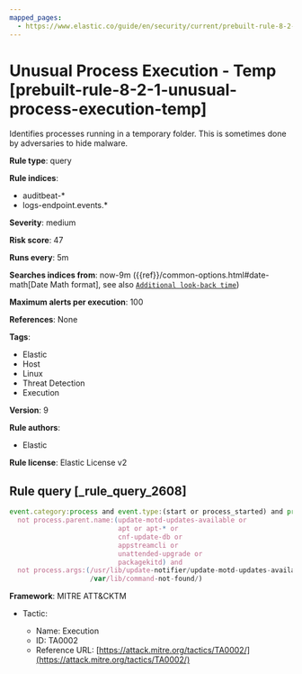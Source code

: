 ```yaml
---
mapped_pages:
  - https://www.elastic.co/guide/en/security/current/prebuilt-rule-8-2-1-unusual-process-execution-temp.html
---
```


# Unusual Process Execution - Temp [prebuilt-rule-8-2-1-unusual-process-execution-temp]

Identifies processes running in a temporary folder. This is sometimes done by adversaries to hide malware.

**Rule type**: query

**Rule indices**:

* auditbeat-*
* logs-endpoint.events.*

**Severity**: medium

**Risk score**: 47

**Runs every**: 5m

**Searches indices from**: now-9m ({{ref}}/common-options.html#date-math[Date Math format], see also [`Additional look-back time`](docs-content://solutions/security/detect-and-alert/create-detection-rule.md#rule-schedule))

**Maximum alerts per execution**: 100

**References**: None

**Tags**:

* Elastic
* Host
* Linux
* Threat Detection
* Execution

**Version**: 9

**Rule authors**:

* Elastic

**Rule license**: Elastic License v2

## Rule query [_rule_query_2608]

```js
event.category:process and event.type:(start or process_started) and process.working_directory:/tmp and
  not process.parent.name:(update-motd-updates-available or
                           apt or apt-* or
                           cnf-update-db or
                           appstreamcli or
                           unattended-upgrade or
                           packagekitd) and
  not process.args:(/usr/lib/update-notifier/update-motd-updates-available or
                    /var/lib/command-not-found/)
```

**Framework**: MITRE ATT&CKTM

* Tactic:

    * Name: Execution
    * ID: TA0002
    * Reference URL: [https://attack.mitre.org/tactics/TA0002/](https://attack.mitre.org/tactics/TA0002/)




